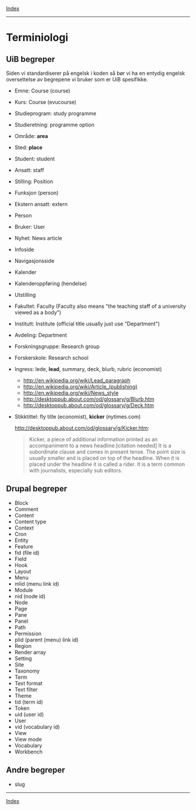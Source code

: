 [Index](index.html)
***

# Terminiologi

## UiB begreper

Siden vi standardiserer på engelsk i koden så bør vi ha en entydig engelsk
oversettelse av begrepene vi bruker som er UiB spesifikke.

* Emne: Course (course)

* Kurs: Course (evucourse)

* Studieprogram: study programme

* Studieretning: programme option

* Område: **area**

* Sted: **place**

* Student: student

* Ansatt: staff

* Stilling: Position

* Funksjon (person) 

* Ekstern ansatt: extern

* Person

* Bruker: User

* Nyhet: News article

* Infoside

* Navigasjonsside

* Kalender

* Kalenderoppføring (hendelse)

* Utstilling

* Fakultet: Faculty  (Faculty also means "the teaching staff of a university viewed as a body")

* Institutt: Institute (official title usually just use "Department")

* Avdeling: Department

* Forskningsgruppe: Research group

* Forskerskole: Research school

* Ingress: lede, **lead**, summary, deck, blurb, rubric (economist)

  * <http://en.wikipedia.org/wiki/Lead_paragraph>
  * <http://en.wikipedia.org/wiki/Article_(publishing)>
  * <http://en.wikipedia.org/wiki/News_style>
  * <http://desktoppub.about.com/od/glossary/g/Blurb.htm>
  * <http://desktoppub.about.com/od/glossary/g/Deck.htm>

* Stikktittel: fly title (economist), **kicker** (nytimes.com)

  <http://desktoppub.about.com/od/glossary/g/Kicker.htm>:
  > Kicker, a piece of additional information printed as an accompaniment to a news headline.[citation needed] It is a subordinate clause and comes in present tense. The point size is usually smaller and is placed on top of the headline. When it is placed under the headline it is called a rider. It is a term common with journalists, especially sub editors.

## Drupal begreper

* Block
* Comment
* Content
* Content type
* Context
* Cron
* Entity
* Feature
* fid (file id)
* Field
* Hook
* Layout
* Menu
* mlid (menu link id)
* Module
* nid (node id)
* Node
* Page
* Pane
* Panel
* Path
* Permission
* plid (parent (menu) link id)
* Region
* Render array
* Setting
* Site
* Taxonomy
* Term
* Text format
* Text filter
* Theme
* tid (term id)
* Token
* uid (user id)
* User
* vid (vocabulary id)
* View
* View mode
* Vocabulary
* Workbench

## Andre begreper

* slug

***
[Index](index.html)
